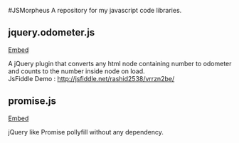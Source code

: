 #JSMorpheus
A repository for my javascript code libraries. 

## jquery.odometer.js
[Embed](//ghv.ductsite.com/rashid2538/jsmorpheus/jquery.odometer.js)

A jQuery plugin that converts any html node containing number to odometer and counts to the number inside node on load.  
JsFiddle Demo : http://jsfiddle.net/rashid2538/vrrzn2be/

## promise.js
[Embed](//ghv.ductsite.com/rashid2538/jsmorpheus/promise.js)

jQuery like Promise pollyfill without any dependency.
